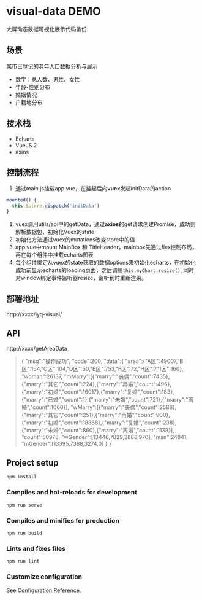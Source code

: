 # visual-data DEMO
大屏动态数据可视化展示代码备份

## 场景
某市已登记的老年人口数据分析与展示
- 数字：总人数、男性、女性
- 年龄-性别分布
- 婚姻情况
- 户籍地分布

## 技术栈
- Echarts
- VueJS 2
- axios

## 控制流程
1. 通过main.js挂载app.vue，在挂起后向**vuex**发起initData的action
  ```javascript
  mounted() {
    this.$store.dispatch('initData')
  }
  ```
1. vuex调用utils/api中的getData，通过**axios**的get请求创建Promise，成功则解析数据包，初始化Vuex的state
2. 初始化方法通过vuex的mutations改变store中的值
3. app.vue中mount MainBox 和 TitleHeader，mainbox先通过flex控制布局，再在每个组件中挂载echarts图表
4. 每个组件绑定从vuex的state获取的数据options来初始化echarts，在初始化成功前显示echarts的loading页面，之后调用`this.myChart.resize()`, 同时对window绑定事件监听器resize，监听到时重新渲染。

## 部署地址
http://xxxx/lyq-visual/

## API
http://xxxx/getAreaData

> {
> "msg":"操作成功",
> "code":200,
> "data":{
  > "area":{"A区":49007,"B区":164,"C区":104,"D区":50,"E区":753,"F区":72,"H区":7,"I区":160},
  > "woman":26137,
  > "mMarry":[{"marry":"丧偶","count":7435},{"marry":"其它","count":224},{"marry":"再婚","count":496},{"marry":"初婚","count":16017},{"marry":"复婚","count":183},{"marry":"已婚","count":1},{"marry":"未婚","count":721},{"marry":"离婚","count":1060}],
  > "wMarry":[{"marry":"丧偶","count":2586},{"marry":"其它","count":251},{"marry":"再婚","count":900},{"marry":"初婚","count":18868},{"marry":"复婚","count":238},{"marry":"未婚","count":860},{"marry":"离婚","count":1138}],
  > "count":50978,
  > "wGender":[13446,7829,3888,970],
  > "man":24841,
  > "mGender":[13395,7388,3274,0]
  > }
> }
> 
## Project setup
```
npm install
```

### Compiles and hot-reloads for development
```
npm run serve
```

### Compiles and minifies for production
```
npm run build
```

### Lints and fixes files
```
npm run lint
```

### Customize configuration
See [Configuration Reference](https://cli.vuejs.org/config/).
